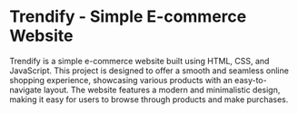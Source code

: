 # Trendify - Simple E-commerce Website

Trendify is a simple e-commerce website built using HTML, CSS, and JavaScript. This project is designed to offer a smooth and seamless online shopping experience, showcasing various products with an easy-to-navigate layout. The website features a modern and minimalistic design, making it easy for users to browse through products and make purchases.

